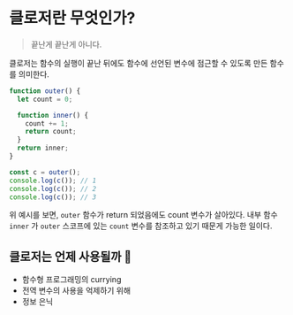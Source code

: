 # 클로저란 무엇인가?

> 끝난게 끝난게 아니다.

클로저는 함수의 실행이 끝난 뒤에도 함수에 선언된 변수에 점근할 수 있도록 만든 함수를 의미한다.

```javascript
function outer() {
  let count = 0;

  function inner() {
    count += 1;
    return count;
  }
  return inner;
}

const c = outer();
console.log(c()); // 1
console.log(c()); // 2
console.log(c()); // 3
```

위 예시를 보면, `outer` 함수가 return 되었음에도 count 변수가 살아있다. 내부 함수 `inner` 가 `outer` 스코프에 있는 `count` 변수를 참조하고 있기 때문게 가능한 일이다.

## 클로저는 언제 사용될까 🤔

- 함수형 프로그래밍의 currying
- 전역 변수의 사용을 억제하기 위해
- 정보 은닉
